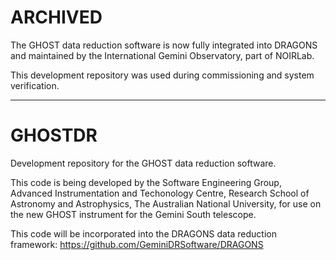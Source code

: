 # ARCHIVED
The GHOST data reduction software is now fully integrated into DRAGONS and maintained by the International Gemini Observatory, part of NOIRLab.

This development repository was used during commissioning and system verification.

---
# GHOSTDR
Development repository for the GHOST data reduction software.

This code is being developed by the Software Engineering Group,
Advanced Instrumentation and Techonology Centre, Research School of
Astronomy and Astrophysics, The Australian National University, for use
on the new GHOST instrument for the Gemini South telescope.  

This code will be incorporated into the DRAGONS data reduction framework:
https://github.com/GeminiDRSoftware/DRAGONS

